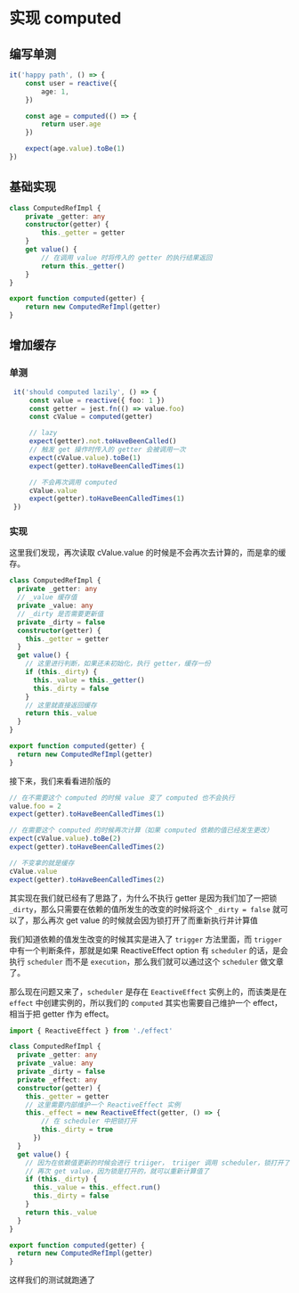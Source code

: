 # 实现 computed

## 编写单测

```ts
it('happy path', () => {
    const user = reactive({
        age: 1,
    })

    const age = computed(() => {
        return user.age
    })

    expect(age.value).toBe(1)
})
```

## 基础实现

```ts
class ComputedRefImpl {
    private _getter: any
    constructor(getter) {
        this._getter = getter
    }
    get value() {
        // 在调用 value 时将传入的 getter 的执行结果返回
        return this._getter()
    }
}

export function computed(getter) {
    return new ComputedRefImpl(getter)
}
```

## 增加缓存

### 单测

```ts
 it('should computed lazily', () => {
     const value = reactive({ foo: 1 })
     const getter = jest.fn(() => value.foo)
     const cValue = computed(getter)

     // lazy
     expect(getter).not.toHaveBeenCalled()
     // 触发 get 操作时传入的 getter 会被调用一次
     expect(cValue.value).toBe(1)
     expect(getter).toHaveBeenCalledTimes(1)

     // 不会再次调用 computed
     cValue.value
     expect(getter).toHaveBeenCalledTimes(1)
 })
```

### 实现

这里我们发现，再次读取 cValue.value 的时候是不会再次去计算的，而是拿的缓存。

```ts
class ComputedRefImpl {
  private _getter: any
  // _value 缓存值
  private _value: any
  // _dirty 是否需要更新值
  private _dirty = false
  constructor(getter) {
    this._getter = getter
  }
  get value() {
    // 这里进行判断，如果还未初始化，执行 getter，缓存一份
    if (this._dirty) {
      this._value = this._getter()
      this._dirty = false
    }
    // 这里就直接返回缓存
    return this._value
  }
}

export function computed(getter) {
  return new ComputedRefImpl(getter)
}
```

接下来，我们来看看进阶版的

```ts
// 在不需要这个 computed 的时候 value 变了 computed 也不会执行
value.foo = 2
expect(getter).toHaveBeenCalledTimes(1)

// 在需要这个 computed 的时候再次计算（如果 computed 依赖的值已经发生更改）
expect(cValue.value).toBe(2)
expect(getter).toHaveBeenCalledTimes(2)

// 不变拿的就是缓存
cValue.value
expect(getter).toHaveBeenCalledTimes(2)
```

其实现在我们就已经有了思路了，为什么不执行 getter 是因为我们加了一把锁 `_dirty`，那么只需要在依赖的值所发生的改变的时候将这个 `_dirty = false` 就可以了，那么再次 get value 的时候就会因为锁打开了而重新执行并计算值

我们知道依赖的值发生改变的时候其实是进入了 `trigger` 方法里面，而 `trigger` 中有一个判断条件，那就是如果 ReactiveEffect option 有 `scheduler` 的话，是会执行 `scheduler` 而不是 `execution`，那么我们就可以通过这个 `scheduler` 做文章了。

那么现在问题又来了，`scheduler` 是存在 `EeactiveEffect` 实例上的，而该类是在 `effect` 中创建实例的，所以我们的 `computed` 其实也需要自己维护一个 effect，相当于把 getter 作为 effect。

```ts
import { ReactiveEffect } from './effect'

class ComputedRefImpl {
  private _getter: any
  private _value: any
  private _dirty = false
  private _effect: any
  constructor(getter) {
    this._getter = getter
    // 这里需要内部维护一个 ReactiveEffect 实例
    this._effect = new ReactiveEffect(getter, () => {
        // 在 scheduler 中把锁打开
        this._dirty = true
      })
  }
  get value() {
    // 因为在依赖值更新的时候会进行 triiger， triiger 调用 scheduler，锁打开了
    // 再次 get value，因为锁是打开的，就可以重新计算值了
    if (this._dirty) {
      this._value = this._effect.run()
      this._dirty = false
    }
    return this._value
  }
}

export function computed(getter) {
  return new ComputedRefImpl(getter)
}
```

这样我们的测试就跑通了